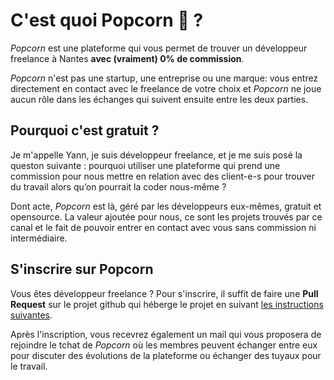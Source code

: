 # C'est quoi Popcorn 🍿 ?

_Popcorn_ est une plateforme qui vous permet de trouver un développeur freelance à Nantes **avec (vraiment) 0% de commission**.

_Popcorn_ n'est pas une startup, une entreprise ou une marque: vous entrez directement en contact avec le freelance de votre choix et _Popcorn_ ne joue aucun rôle dans les échanges qui suivent ensuite entre les deux parties.

## Pourquoi c'est gratuit ?

Je m'appelle Yann, je suis développeur freelance, et je me suis posé la queston suivante : pourquoi utiliser une plateforme qui prend une commission pour nous mettre en relation avec des client-e-s pour trouver du travail alors qu’on pourrait la coder nous-même ?

Dont acte, _Popcorn_ est là, géré par les développeurs eux-mêmes, gratuit et opensource. La valeur ajoutée pour nous, ce sont les projets trouvés par ce canal et le fait de pouvoir entrer en contact avec vous sans commission ni intermédiaire.

## S'inscrire sur Popcorn

Vous êtes développeur freelance ? Pour s'inscrire, il suffit de faire une **Pull Request** sur le projet github qui héberge le projet en suivant [les instructions suivantes](https://github.com/popcorn-nantes/popcorn-nantes#cr%C3%A9er-son-profil).

Après l'inscription, vous recevrez également un mail qui vous proposera de rejoindre le tchat de _Popcorn_ où les membres peuvent échanger entre eux pour discuter des évolutions de la plateforme ou échanger des tuyaux pour le travail.
